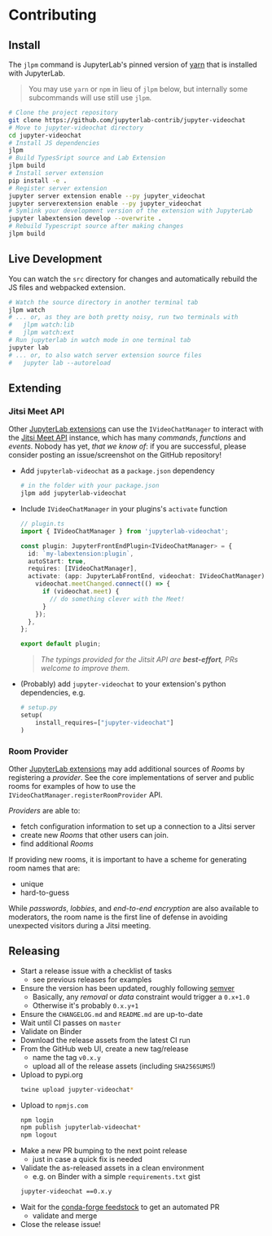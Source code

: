 # Contributing

## Install

The `jlpm` command is JupyterLab's pinned version of [yarn](https://yarnpkg.com/) that
is installed with JupyterLab.

> You may use `yarn` or `npm` in lieu of `jlpm` below, but internally some subcommands
> will use still use `jlpm`.

```bash
# Clone the project repository
git clone https://github.com/jupyterlab-contrib/jupyter-videochat
# Move to jupyter-videochat directory
cd jupyter-videochat
# Install JS dependencies
jlpm
# Build TypesSript source and Lab Extension
jlpm build
# Install server extension
pip install -e .
# Register server extension
jupyter server extension enable --py jupyter_videochat
jupyter serverextension enable --py jupyter_videochat
# Symlink your development version of the extension with JupyterLab
jupyter labextension develop --overwrite .
# Rebuild Typescript source after making changes
jlpm build
```

## Live Development

You can watch the `src` directory for changes and automatically rebuild the JS files and
webpacked extension.

```bash
# Watch the source directory in another terminal tab
jlpm watch
# ... or, as they are both pretty noisy, run two terminals with
#   jlpm watch:lib
#   jlpm watch:ext
# Run jupyterlab in watch mode in one terminal tab
jupyter lab
# ... or, to also watch server extension source files
#   jupyter lab --autoreload
```

## Extending

### Jitsi Meet API

Other [JupyterLab extensions] can use the `IVideoChatManager` to interact with the
[Jitsi Meet API](https://jitsi.github.io/handbook/docs/dev-guide/dev-guide-iframe)
instance, which has many _commands_, _functions_ and _events_. Nobody has yet, _that we
know of_: if you are successful, please consider posting an issue/screenshot on the
GitHub repository!

- Add `jupyterlab-videochat` as a `package.json` dependency

  ```bash
  # in the folder with your package.json
  jlpm add jupyterlab-videochat
  ```

- Include `IVideoChatManager` in your plugins's `activate` function

  ```ts
  // plugin.ts
  import { IVideoChatManager } from 'jupyterlab-videochat';

  const plugin: JupyterFrontEndPlugin<IVideoChatManager> = {
    id: `my-labextension:plugin`,
    autoStart: true,
    requires: [IVideoChatManager],
    activate: (app: JupyterLabFrontEnd, videochat: IVideoChatManager) => {
      videochat.meetChanged.connect(() => {
        if (videochat.meet) {
          // do something clever with the Meet!
        }
      });
    },
  };

  export default plugin;
  ```

  > _The typings provided for the Jitsit API are **best-effort**, PRs welcome to improve
  > them._

- (Probably) add `jupyter-videochat` to your extension's python dependencies, e.g.

  ```py
  # setup.py
  setup(
      install_requires=["jupyter-videochat"]
  )
  ```

### Room Provider

Other [JupyterLab extensions] may add additional sources of _Rooms_ by registering a
_provider_. See the core implementations of server and public rooms for examples of how
to use the `IVideoChatManager.registerRoomProvider` API.

_Providers_ are able to:

- fetch configuration information to set up a connection to a Jitsi server
- create new _Rooms_ that other users can join.
- find additional _Rooms_

If providing new rooms, it is important to have a scheme for generating room names that
are:

- unique
- hard-to-guess

While _passwords_, _lobbies_, and _end-to-end encryption_ are also available to
moderators, the room name is the first line of defense in avoiding unexpected visitors
during a Jitsi meeting.

## Releasing

- Start a release issue with a checklist of tasks
  - see previous releases for examples
- Ensure the version has been updated, roughly following [semver]
  - Basically, any _removal_ or _data_ constraint would trigger a `0.x+1.0`
  - Otherwise it's probably `0.x.y+1`
- Ensure the `CHANGELOG.md` and `README.md` are up-to-date
- Wait until CI passes on `master`
- Validate on Binder
- Download the release assets from the latest CI run
- From the GitHub web UI, create a new tag/release
  - name the tag `v0.x.y`
  - upload all of the release assets (including `SHA256SUMS`!)
- Upload to pypi.org
  ```bash
  twine upload jupyter-videochat*
  ```
- Upload to `npmjs.com`
  ```bash
  npm login
  npm publish jupyterlab-videochat*
  npm logout
  ```
- Make a new PR bumping to the next point release
  - just in case a quick fix is needed
- Validate the as-released assets in a clean environment
  - e.g. on Binder with a simple `requirements.txt` gist
  ```bash
  jupyter-videochat ==0.x.y
  ```
- Wait for the [conda-forge feedstock] to get an automated PR
  - validate and merge
- Close the release issue!

[semver]: https://semver.org/
[conda-forge feedstock]: https://github.com/conda-forge/jupyter-videochat-feedstock
[jupyterlab extensions]:
  https://jupyterlab.readthedocs.io/en/stable/extension/extension_dev.html

